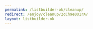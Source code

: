 ```yaml
---
permalink: /listbuilder-ok/cleanup/
redirect: /enjoy/cleanup/2cCh9e0O1rA/
layout: listbuilder-ok
---
```

